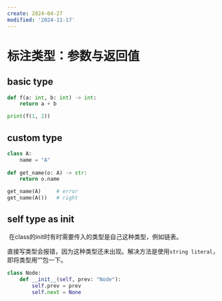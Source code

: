 ```yaml
---
create: 2024-04-27
modified: '2024-11-17'
---
```


# 标注类型：参数与返回值

## basic type

```python
def f(a: int, b: int) -> int:
    return a + b

print(f(1, 2))
```

## custom type

```python
class A:
    name = "A"
    
def get_name(o: A) -> str:
    return o.name

get_name(A)		# error
get_name(A())	# right
```

## self type as init

​	在class的init时有时需要传入的类型是自己这种类型，例如链表。

​	直接写类型会报错，因为这种类型还未出现。解决方法是使用`string literal`，即将类型用“”包一下。

```python
class Node:
    def __init__(self, prev: "Node"):
        self.prev = prev
        self.next = None
```